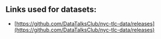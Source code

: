 ## Links used for datasets:
* [https://github.com/DataTalksClub/nyc-tlc-data/releases](https://github.com/DataTalksClub/nyc-tlc-data/releases)